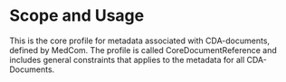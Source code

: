 # Scope and Usage
This is the core profile for metadata associated with CDA-documents, defined by MedCom. The profile is called CoreDocumentReference and includes general constraints that applies to the metadata for all CDA-Documents. 
